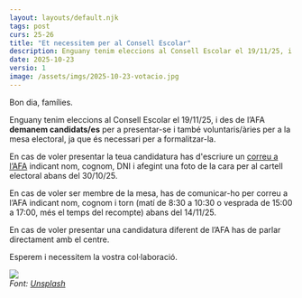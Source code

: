```yaml
---
layout: layouts/default.njk
tags: post
curs: 25-26
title: "Et necessitem per al Consell Escolar"
description: Enguany tenim eleccions al Consell Escolar el 19/11/25, i des de l’AFA demanem candidats/es per a presentar-se i també voluntaris/àries per a la mesa electoral, ja que és necessari per a formalitzar-la.
date: 2025-10-23
versio: 1
image: /assets/imgs/2025-10-23-votacio.jpg
---
```


Bon dia, famílies.

Enguany tenim eleccions al Consell Escolar el 19/11/25, i des de l’AFA **demanem candidats/es** per a presentar-se i també voluntaris/àries per a la mesa electoral, ja que és necessari per a formalitzar-la.

En cas de voler presentar la teua candidatura has d'escriure un [correu a l’AFA](mailto:santateresa.ampa@gmail.com) indicant nom, cognom, DNI i afegint una foto de la cara per al cartell electoral abans del 30/10/25.

En cas de voler ser membre de la mesa, has de comunicar-ho per correu a l’AFA indicant nom, cognom i torn (matí de 8:30 a 10:30 o vesprada de 15:00 a 17:00, més el temps del recompte) abans del 14/11/25.

En cas de voler presentar una candidatura diferent de l’AFA has de parlar directament amb el centre.

Esperem i necessitem la vostra col·laboració.


![](/assets/imgs/2025-10-23-votacio.jpg)<br>
_Font: [Unsplash](https://unsplash.com/photos/a-person-is-casting-a-vote-into-a-box-T9CXBZLUvic)_
